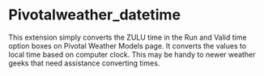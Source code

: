 # Pivotalweather_datetime
This extension simply converts the ZULU time in the Run and Valid time option boxes on Pivotal Weather Models page. It converts the values to local time based on computer clock. This may be handy to newer weather geeks that need assistance converting times.
